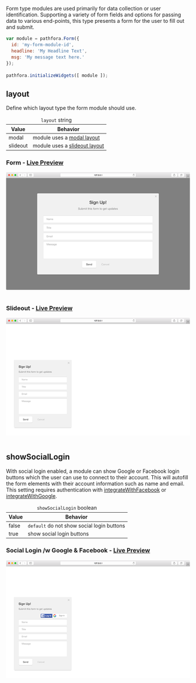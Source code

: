 Form type modules are used primarily for data collection or user identification. Supporting a variety of form fields and options for passing data to various end-points, this type presents a form for the user to fill out and submit.

``` javascript
var module = pathfora.Form({
  id: 'my-form-module-id',
  headline: 'My Headline Text',
  msg: 'My message text here.'
});

pathfora.initializeWidgets([ module ]);
```

## layout

Define which layout type the form module should use.

<table>
  <thead>
    <tr>
      <td colspan="2" align="center"><code>layout</code> string</td>
    </tr>
    <tr>
      <th>Value</th>
      <th>Behavior</th>
    </tr>
  </thead>
  
  <tr>
    <td>modal</td>
    <td>module uses a <a href="/layouts/modal">modal layout</a></td>
  </tr>
  <tr>
    <td>slideout</td>
    <td>module uses a <a href="/layouts/slideout">slideout layout</a></td>
  </tr>
</table>

### Form - [Live Preview](../../examples/preview/types/form/modal.html)

![Modal Form Module](../examples/img/types/form/modal.png)

<pre data-src="../../examples/src/types/form/modal.js"></pre>


### Slideout - [Live Preview](../../examples/preview/types/form/slideout.html)

![Slideout Form Module](../examples/img/types/form/slideout.png)

<pre data-src="../../examples/src/types/form/slideout.js"></pre>


## showSocialLogin

With social login enabled, a module can show Google or Facebook login buttons which the user can use to connect to their account. This will autofill the form elements with their account information such as name and email. This setting requires authentication with [integrateWithFacebook](/api/methods.md#integratewithfacebook) or [integrateWithGoogle](/api/methods.md#integratewithgoogle).

<table>
  <thead>
    <tr>
      <td colspan="2" align="center"><code>showSocialLogin</code> boolean</td>
    </tr>
    <tr>
      <th>Value</th>
      <th>Behavior</th>
    </tr>
  </thead>
  
  <tr>
    <td>false</td>
    <td><code>default</code> do not show social login buttons</td>
  </tr>
  <tr>
    <td>true</td>
    <td>show social login buttons</td>
  </tr>
</table>

### Social Login /w Google & Facebook - [Live Preview](../../examples/preview/types/form/social.html)

![Social Login Form Module](../examples/img/types/form/social.png)

<pre data-src="../../examples/src/types/form/social.js"></pre>